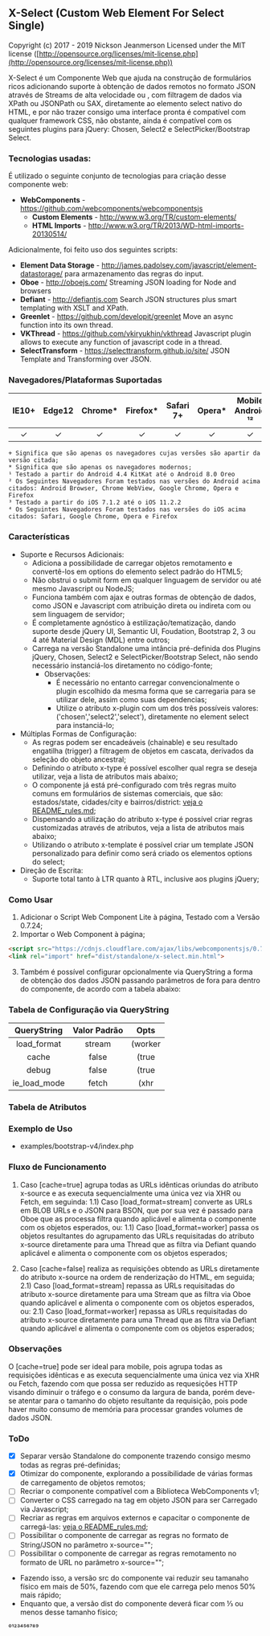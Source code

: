 ## X-Select (Custom Web Element For Select Single)

Copyright (c) 2017 - 2019 Nickson Jeanmerson Licensed under the MIT license ([http://opensource.org/licenses/mit-license.php](http://opensource.org/licenses/mit-license.php))

X-Select é um Componente Web que ajuda na construção de formulários ricos adicionando suporte à obtenção de dados remotos no formato JSON através de Streams de alta velocidade ou , com filtragem de dados via XPath ou JSONPath ou SAX, diretamente ao elemento select nativo do HTML, e por não trazer consigo uma interface pronta é compatível com qualquer framework CSS, não obstante, ainda é compatível com os seguintes plugins para jQuery: Chosen, Select2 e SelectPicker/Bootstrap Select.

### Tecnologias usadas:

É utilizado o seguinte conjunto de tecnologias para criação desse componente web:

- **WebComponents** - https://github.com/webcomponents/webcomponentsjs
  - **Custom Elements** - http://www.w3.org/TR/custom-elements/
  - **HTML Imports** - http://www.w3.org/TR/2013/WD-html-imports-20130514/

Adicionalmente, foi feito uso dos seguintes scripts:

- **Element Data Storage** - http://james.padolsey.com/javascript/element-datastorage/ para armazenamento das regras do input.
- **Oboe** - http://oboejs.com/ Streaming JSON loading for Node and browsers
- **Defiant** - http://defiantjs.com Search JSON structures plus smart templating with XSLT and XPath.
- **Greenlet** - https://github.com/developit/greenlet Move an async function into its own thread.
- **VKThread** - https://github.com/vkiryukhin/vkthread Javascript plugin allows to execute any function of javascript code in a thread.
- **SelectTransform** - https://selecttransform.github.io/site/ JSON Template and Transforming over JSON.

### Navegadores/Plataformas Suportadas

| IE10+ | Edge12 | Chrome* | Firefox* | Safari 7+ | Opera* | Mobile Android ¹² | Mobile iOS ³⁴ |
|:-----:|:------:|:-------:|:--------:|:----------:|:------:|:------------------:|:--------------:|
|  ✓    |    ✓   |    ✓    |     ✓    |      ✓     |    ✓   |         ✓          |        ✓       |

    + Significa que são apenas os navegadores cujas versões são apartir da versão citada;
    * Significa que são apenas os navegadores modernos;
    ¹ Testado a partir do Android 4.4 KitKat até o Android 8.0 Oreo
    ² Os Seguintes Navegadores Foram testados nas versões do Android acima citados: Android Browser, Chrome WebView, Google Chrome, Opera e Firefox
    ³ Testado a partir do iOS 7.1.2 até o iOS 11.2.2
    ⁴ Os Seguintes Navegadores Foram testados nas versões do iOS acima citados: Safari, Google Chrome, Opera e Firefox

### Características
- Suporte e Recursos Adicionais:
  - Adiciona a possibilidade de carregar objetos remotamento e convertê-los em options do elemento select padrão do HTML5;
  - Não obstrui o submit form em qualquer linguagem de servidor ou até mesmo Javascript ou NodeJS;
  - Funciona também com ajax e outras formas de obtenção de dados, como JSON e Javascript com atribuição direta ou indireta com ou sem linguagem de servidor;
  - É completamente agnóstico à estilização/tematização, dando suporte desde jQuery UI, Semantic UI, Foudation, Bootstrap 2, 3 ou 4 até Material Design (MDL) entre outros;
  - Carrega na versão Standalone uma intância pré-definida dos Plugins jQuery, Chosen, Select2 e SelectPicker/Bootstrap Select, não sendo necessário instanciá-los diretamento no código-fonte;
    - Observações:
      - É necessário no entanto carregar convencionalmente o plugin escolhido da mesma forma que se carregaria para se utilizar dele, assim como suas dependencias;
      - Utilize o atributo x-plugin com um dos três possíveis valores: ('chosen','select2','select'), diretamente no element select para instanciá-lo;
- Múltiplas Formas de Configuração:
  - As regras podem ser encadeáveis (chainable) e seu resultado engatilha (trigger) a filtragem de objetos em cascata, derivados da seleção do objeto ancestral;
  - Definindo o atributo x-type é possível escolher qual regra se deseja utilizar, veja a lista de atributos mais abaixo;
  - O componente já está pré-configurado com três regras muito comuns em formulários de sistemas comerciais, que são: estados/state, cidades/city e bairros/district: [veja o README_rules.md](README_rules.md);
  - Dispensando a utilização do atributo x-type é possível criar regras customizadas através de atributos, veja a lista de atributos mais abaixo;
  - Utilizando o atributo x-template é possível criar um template JSON personalizado para definir como será criado os elementos options do select;
- Direção de Escrita:
  - Suporte total tanto à LTR quanto à RTL, inclusive aos plugins jQuery;

### Como Usar

1. Adicionar o Script Web Component Lite à página, Testado com a Versão 0.7.24;
2. Importar o Web Component à página;

```html
<script src="https://cdnjs.cloudflare.com/ajax/libs/webcomponentsjs/0.7.24/webcomponents-lite.min.js"></script>
<link rel="import" href="dist/standalone/x-select.min.html">
```

3. Também é possível configurar opcionalmente via QueryString a forma de obtenção dos dados JSON passando parâmetros de fora para dentro do componente, de acordo com a tabela abaixo:

### Tabela de Configuração via QueryString

| QueryString  | Valor Padrão |        Opts         |
|:------------:|:------------:|:-------------------:|
| load_format  |    stream    |   (worker|stream)   |
| cache        |    false     |     (true|false)    |
| debug        |    false     |     (true|false)    |
| ie_load_mode |    fetch     |      (xhr|fetch)    |

### Tabela de Atributos

### Exemplo de Uso

- examples/bootstrap-v4/index.php

### Fluxo de Funcionamento

1)   Caso [cache=true] agrupa todas as URLs idênticas oriundas do atributo x-source e as executa sequencialmente uma única vez via XHR ou Fetch, em seguinda:
1.1) Caso [load_format=stream] converte as URLs em BLOB URLs e o JSON para BSON, que por sua vez é passado para Oboe que as processa filtra quando aplicável e alimenta o componente com os objetos esperados, ou:
1.1) Caso [load_format=worker] passa os objetos resultantes do agrupamento das URLs requisitadas do atributo x-source diretamente para uma Thread que as filtra via Defiant quando aplicável e alimenta o componente com os objetos esperados;

2) Caso [cache=false] realiza as requisições obtendo as URLs diretamente do atributo x-source na ordem de renderização do HTML, em seguida;
2.1) Caso [load_format=stream] repassa as URLs requisitadas do atributo x-source diretamente para uma Stream que as filtra via Oboe quando aplicável e alimenta o componente com os objetos esperados, ou:
2.1) Caso [load_format=worker] repassa as URLs requisitadas do atributo x-source diretamente para uma Thread que as filtra via Defiant quando aplicável e alimenta o componente com os objetos esperados;

### Observações

O [cache=true] pode ser ideal para mobile, pois agrupa todas as requisições idênticas e as executa sequencialmente uma única vez via XHR ou Fetch, fazendo com que possa ser reduzido as requesições HTTP visando diminuir o tráfego e o consumo da largura de banda, porém deve-se atentar para o tamanho do objeto resultante da requisição, pois pode haver muito consumo de memória para processar grandes volumes de dados JSON.

### ToDo

- [x] Separar versão Standalone do componente trazendo consigo mesmo todas as regras pré-definidas;
- [x] Otimizar do componente, explorando a possibilidade de várias formas de carregamento de objetos remotos;
- [ ] Recriar o componente compatível com a Biblioteca WebComponents v1;
- [ ] Converter o CSS carregado na tag <style></style> em objeto JSON para ser Carregado via Javascript;
- [ ] Recriar as regras em arquivos externos e capacitar o componente de carregá-las: [veja o README_rules.md](README_rules.md);
- [ ] Possibilitar o componente de carregar as regras no formato de String/JSON no parâmetro x-source="";
- [ ] Possibilitar o componente de carregar as regras remotamento no formato de URL no parâmetro x-source="";
- Fazendo isso, a versão src do componente vai reduzir seu tamanaho físico em mais de 50%, fazendo com que ele carrega pelo menos 50% mais rápido;
- Enquanto que, a versão dist do componente deverá ficar com ⅓ ou menos desse tamanho físico;

⁰¹²³⁴⁵⁶⁷⁸⁹